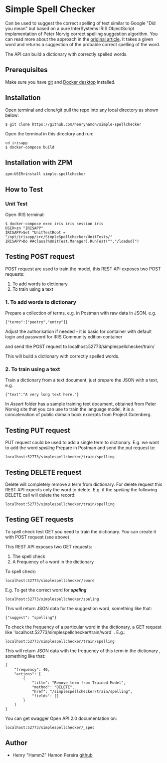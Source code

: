 # Simple Spell Checker

Can be used to suggest the correct spelling of text similar to Google "Did you mean" but based on a pure InterSystems IRIS ObjectScript implementation of Peter Norvig correct spelling suggestion algorithm.
You can read more about the approach in the [original article](http://norvig.com/spell-correct.html).
It takes a given word and returns a suggestion of the probable correct spelling of the word.

The API can build a dictionary with correctly spelled words.

## Prerequisites
Make sure you have [git](https://git-scm.com/book/en/v2/Getting-Started-Installing-Git) and [Docker desktop](https://www.docker.com/products/docker-desktop) installed.

## Installation

Open terminal and clone/git pull the repo into any local directory as shown below:

```
$ git clone https://github.com/henryhamon/simple-spellchecker
```

Open the terminal in this directory and run:

```
cd irisapp
$ docker-compose build
```

## Installation with ZPM

```
zpm:USER>install simple-spellchecker
```


## How to Test

### Unit Test

Open IRIS terminal:

```
$ docker-compose exec iris iris session iris
USER>zn "IRISAPP"
IRISAPP>Set ^UnitTestRoot = "/opt/irisapp/src/SimpleSpellchecker/UnitTests/"
IRISAPP>Do ##class(%UnitTest.Manager).RunTest("","/loadudl")
```

## Testing POST request

POST request are used to train the model, this REST API exposes two POST requests:
1. To add words to dictionary
2. To train using a text

### 1. To add words to dictionary

Prepare a collection of terms, e.g. in Postman with raw data in JSON. e.g.

```
{"terms":["poetry","entry"]}
```

Adjust the authorisation if needed - it is basic for container with default login and password for IRIS Community edition container

and send the POST request to localhost:52773/simplespellchecker/train/

This will build a dictionary with correctly spelled words.

### 2. To train using a text

Train a dictionary from a text document, just prepare the JSON with a text, e.g.
```
{"text":"A very long text here."}
```

In *Assert* folder has a sample training text document, obtained from Peter Norvig site that you can use to train the language model, it is a concatenation of public domain book excerpts from Project Gutenberg.

## Testing PUT request

PUT request could be used to add a single term to dictionary.
E.g. we want to add the word _spelling_  Prepare in Postman and send the put request to:
```
localhost:52773/simplespellchecker/train/spelling
```

## Testing DELETE request

Delete will completely remove a term from dictionary.
For delete request this REST API expects only the word to delete. E.g. if the _spelling_ the following DELETE call will delete the record:

```
localhost:52773/simplespellchecker/train/spelling
```

## Testing GET requests

To spell check test GET you need to train the dictionary. You can create it with POST request (see above)

This REST API exposes two GET requests:
1. The spell check
2. A Frequency of a word in the dictionary

To spell check:

```
localhost:52773/simplespellchecker/:word
```
E.g. To get the correct word for _**speling**_

```
localhost:52773/simplespellchecker/speling
```

This will return JSON data for the suggestion word, something like that:
```
{"suggest": "spelling"}
```

To check the frequency of a particular word in the dictionary, a GET request like 'localhost:52773/simplespellchecker/train/word' . E.g.:

```
localhost:52773/simplespellchecker/train/spelling
```

This will return JSON data with the frequency of this term in the dictionary , something like that:

```
{
    "frequency": 40,
    "actions": [
        {
            "title": "Remove term from Trained Model",
            "method": "DELETE",
            "href": "/simplespellchecker/train/spelling",
            "fields": []
        }
    ]
}
```

You can get swagger Open API 2.0 documentation on:
```
localhost:52773/simplespellchecker/_spec
```


## Author ##

 * Henry "HammZ" Hamon Pereira [github](https://github.com/henryhamon)
